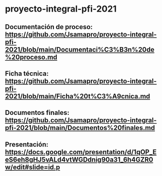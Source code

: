 # proyecto-integral-pfi-2021

## Documentación de proceso: https://github.com/Jsamapro/proyecto-integral-pfi-2021/blob/main/Documentaci%C3%B3n%20de%20proceso.md

## Ficha técnica: https://github.com/Jsamapro/proyecto-integral-pfi-2021/blob/main/Ficha%20t%C3%A9cnica.md

## Documentos finales: https://github.com/Jsamapro/proyecto-integral-pfi-2021/blob/main/Documentos%20finales.md

## Presentación: https://docs.google.com/presentation/d/1qOP_EeS6eh8gHJ5vALd4vtWGDdnig90a31_6h4GZR0w/edit#slide=id.p
